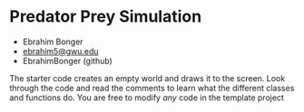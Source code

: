 # Predator Prey Simulation

 - Ebrahim Bonger
 - ebrahim5@gwu.edu
 - EbrahimBonger (github)

The starter code creates an empty world and draws it to the screen. Look through the code and read the comments to learn what the different classes and functions do. You are free to modify *any* code in the template project
